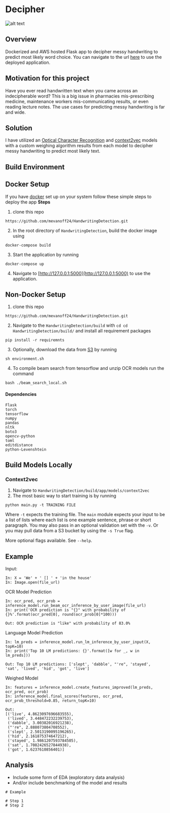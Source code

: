 # Decipher

![alt text](https://github.com/mevanoff24/HandwritingDetection/edit/master/data/samples/c03-096f-07-05.png)

## Overview

Dockerized and AWS hosted Flask app to decipher messy handwriting to predict most likely word choice. You can navigate to the url [here](bit.ly/decipherAI) to use the deployed application. 


## Motivation for this project
Have you ever read handwritten text when you came across an indecipherable word? This is a big issue in pharmacies mis-prescribing medicine, maintenance workers mis-communicating results, or even reading lecture notes. The use cases for predicting messy handwriting is far and wide. 


## Solution
I have utilized an [Optical Character Recognition](https://en.wikipedia.org/wiki/Optical_character_recognition) and [context2vec](https://u.cs.biu.ac.il/~melamuo/publications/context2vec_conll16.pdf) models with a custom weighing algorithm results from each model to decipher messy handwriting to predict most likely text. 

## Build Environment

## Docker Setup
If you have [docker](https://www.docker.com/) set up on your system follow these simple steps to deploy the app
**Steps**
1. clone this repo
```
https://github.com/mevanoff24/HandwritingDetection.git
```
2. In the root directory of `HandwritingDetection`, build the docker image using 
```
docker-compose build
```
3. Start the application by running
```
docker-compose up
```
4. Navigate to [http://127.0.0.1:5000](http://127.0.0.1:5000) to use the application. 


## Non-Docker Setup
1. clone this repo
```
https://github.com/mevanoff24/HandwritingDetection.git
```
2. Navigate to the `HandwritingDetection/build` with `cd cd HandwritingDetection/build/` and install all requirement packages 
```
pip install -r requiremnts
```
3. Optionally, download the data from [S3](https://aws.amazon.com/s3/) by running 
```
sh environment.sh
```
4. To compile beam search from tensorflow and unzip OCR models run the command
```
bash ./beam_search_local.sh
```




#### Dependencies
```
Flask
torch
tensorflow
numpy
pandas
nltk
boto3
opencv-python
toml
editdistance
python-Levenshtein
```



## Build Models Locally

### Context2vec
1. Navigate to `HandwritingDetection/build/app/models/context2vec`
2. The most basic way to start training is by running
```
python main.py -t TRAINING FILE
```
Where `-t` expects the training file. The `main` module expects your input to be a list of lists where each list is one example sentence, phrase or short paragraph. You may also pass in an optional validation set with the `-v`. Or you may pull data from a S3 bucket by using the `-s True` flag. 

More optional flags available. See `--help`. 



## Example

Input:
```
In: X = 'We' + ' [] ' + 'in the house'
In: Image.open(file_url)
```
OCR Model Prediction
```
In: ocr_pred, ocr_prob = inference_model.run_beam_ocr_inference_by_user_image(file_url)
In: print('OCR prediction is "{}" with probability of {}%'.format(ocr_pred[0], round(ocr_prob[0]*100)))
```
```
Out: OCR prediction is "like" with probability of 83.0%
```
Language Model Prediction
```
In: lm_preds = inference_model.run_lm_inference_by_user_input(X, topK=10)
In: print('Top 10 LM predictions: {}'.format([w for _, w in lm_preds]))
```
```
Out: Top 10 LM predictions: ['slept', 'dabble', "'re", 'stayed', 'sat', 'lived', 'hid', 'got', 'live']
```
Weighed Model
```
In: features = inference_model.create_features_improved(lm_preds, ocr_pred, ocr_prob)
In: inference_model.final_scores(features, ocr_pred, ocr_prob_threshold=0.85, return_topK=10)
```
```
Out: 
[('live', 4.8623097696683555),
 ('lived', 3.448472232239753),
 ('dabble', 3.00382016921238),
 ("'re", 2.888073804708552),
 ('slept', 2.5013190095196265),
 ('hid', 2.161875374647212),
 ('stayed', 1.9861207593784505),
 ('sat', 1.7082426527844938),
 ('got', 1.6237610856401)]
```



## Analysis
- Include some form of EDA (exploratory data analysis)
- And/or include benchmarking of the model and results
```
# Example

# Step 1
# Step 2
```
